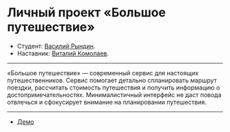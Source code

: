 # Личный проект «Большое путешествие»

* Студент: [Василий Рындин](https://up.htmlacademy.ru/ecmascript/11/user/952395).
* Наставник: [Виталий Комолаев](https://htmlacademy.ru/profile/id1274335).

---

«Большое путешествие» — современный сервис для настоящих путешественников. Сервис помогает детально спланировать 
маршрут поездки, рассчитать стоимость путешествия и получить информацию о достопримечательностях. Минималистичный 
интерфейс не даст повода отвлечься и сфокусирует внимание на планировании путешествия.

---
* [Демо](https://uporold.github.io/cinemaddict/)
